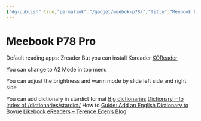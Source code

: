 ```yaml
---
{"dg-publish":true,"permalink":"/gadget/meebok-p78/","title":"Meebook P78 Pro","tags":["eink","ebook","reader"]}
---
```



# Meebook P78 Pro

Default reading apps: Zreader
But you can install Koreader [KOReader](https://koreader.rocks/)

You can change to A2 Mode in top menu

You can adjust the brightness and warm mode by slide left side and right side

You can add dictionary in stardict format
[Big dictionaries](http://download.huzheng.org/bigdict/)
[Dictionary info](http://dictinfo.com/)
[Index of /dictionaries/stardict/](https://download.wikdict.com/dictionaries/stardict/)
How to [Guide: Add an English Dictionary to Boyue Likebook eReaders – Terence Eden’s Blog](https://shkspr.mobi/blog/2019/12/guide-add-an-english-dictionary-to-boyue-likebook-ereaders/)
